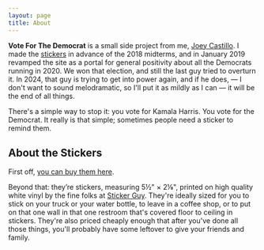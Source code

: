 ```yaml
---
layout: page
title: About
---
```

**Vote For The Democrat** is a small side project from me, [Joey Castillo](https://www.joeycastillo.com/). I made the [stickers](/stickers/) in advance of the 2018 midterms, and in January 2019 revamped the site as a portal for general positivity about all the Democrats running in 2020. We won that election, and still the last guy tried to overturn it. In 2024, that guy is trying to get into power again, and if he does, &mdash; I don't want to sound melodramatic, so I'll put it as mildly as I can &mdash; it will be the end of all things.

There's a simple way to stop it: you vote for Kamala Harris. You vote for the Democrat. It really is that simple; sometimes people need a sticker to remind them.

## About the Stickers

First off, [you can buy them here](https://shop.oddlyspecificobjects.com/products/vote-for-the-democrat-sticker).

Beyond that: they’re stickers, measuring 5½" × 2⅛", printed on high quality white vinyl by the fine folks at [Sticker Guy](https://www.stickerguy.com). They're ideally sized for you to stick on your truck or your water bottle, to leave in a coffee shop, or to put on that one wall in that one restroom that's covered floor to ceiling in stickers. They're also priced cheaply enough that after you've done all those things, you'll probably have some leftover to give your friends and family.
